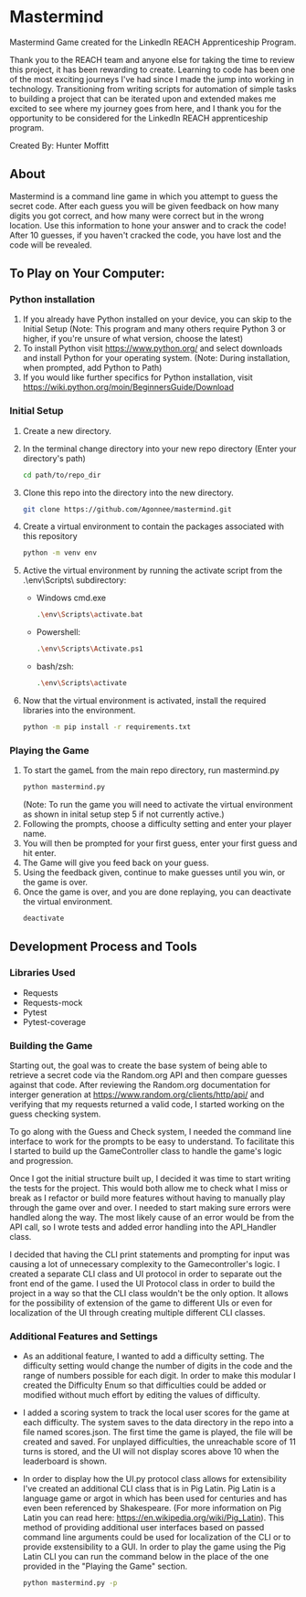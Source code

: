 # Mastermind
Mastermind Game created for the LinkedIn REACH Apprenticeship Program.

Thank you to the REACH team and anyone else for taking the time to review this project, it has been rewarding to create. Learning to code has been one of the most exciting journeys I've had since I made the jump into working in technology. Transitioning from writing scripts for automation of simple tasks to building a project that can be iterated upon and extended makes me excited to see where my journey goes from here, and I thank you for the opportunity to be considered for the LinkedIn REACH apprenticeship program.

Created By: Hunter Moffitt

## About
Mastermind is a command line game in which you attempt to guess the secret code. 
After each guess you will be given feedback on how many digits you got correct, and how many were correct but in the wrong location.
Use this information to hone your answer and to crack the code!
After 10 guesses, if you haven't cracked the code, you have lost and the code will be revealed.

## To Play on Your Computer:

### Python installation
1. If you already have Python installed on your device, you can skip to the Initial Setup
   (Note: This program and many others require Python 3 or higher, if you're unsure of what version, choose the latest)
2. To install Python visit https://www.python.org/ and select downloads and install Python for your operating system.
   (Note: During installation, when prompted, add Python to Path) 
3. If you would like further specifics for Python installation, visit https://wiki.python.org/moin/BeginnersGuide/Download 

### Initial Setup
1. Create a new directory. 
2. In the terminal change directory into your new repo directory (Enter your directory's path)
   ```bash
   cd path/to/repo_dir
   ```
3. Clone this repo into the directory into the new directory.
   ```bash
   git clone https://github.com/Agonnee/mastermind.git
   ```
4. Create a virtual environment to contain the packages associated with this repository
   ```bash
   python -m venv env
   ```
5. Active the virtual environment by running the activate script from the .\env\Scripts\ subdirectory:

   - Windows cmd.exe
     ```bash
     .\env\Scripts\activate.bat
     ```
   - Powershell:
     ```bash
     .\env\Scripts\Activate.ps1
     ```
   - bash/zsh:
     ```bash
     .\env\Scripts\activate
     ```
6. Now that the virtual environment is activated, install the required libraries into the environment.
   ```bash
   python -m pip install -r requirements.txt
   ```
### Playing the Game

1. To start the gameL from the main repo directory, run mastermind.py
   ```bash
   python mastermind.py
   ```
   (Note: To run the game you will need to activate the virtual environment as shown in inital setup step 5 if not currently active.)
2. Following the prompts, choose a difficulty setting and enter your player name.
3. You will then be prompted for your first guess, enter your first guess and hit enter.
4. The Game will give you feed back on your guess.
5. Using the feedback given, continue to make guesses until you win, or the game is over.
6. Once the game is over, and you are done replaying, you can deactivate the virtual environment.
   ```bash
   deactivate
   ```


## Development Process and Tools

### Libraries Used
- Requests
- Requests-mock
- Pytest
- Pytest-coverage

### Building the Game
Starting out, the goal was to create the base system of being able to retrieve a secret code via the Random.org API and then compare guesses against that code. After reviewing the Random.org documentation for interger generation at https://www.random.org/clients/http/api/ and verifying that my requests returned a valid code, I started working on the guess checking system.

To go along with the Guess and Check system, I needed the command line interface to work for the prompts to be easy to understand. To facilitate this I started to build up the GameController class to handle the game's logic and progression.

Once I got the initial structure built up, I decided it was time to start writing the tests for the project. This would both allow me to check what I miss or break as I refactor or build more features without having to manually play through the game over and over. I needed to start making sure errors were handled along the way. The most likely cause of an error would be from the API call, so I wrote tests and added error handling into the API_Handler class.

I decided that having the CLI print statements and prompting for input was causing a lot of unnecessary complexity to the Gamecontroller's logic. I created a separate CLI class and UI protocol in order to separate out the front end of the game. I used the UI Protocol class in order to build the project in a way so that the CLI class wouldn't be the only option. It allows for the possibility of extension of the game to different UIs or even for localization of the UI through creating multiple different CLI classes.

### Additional Features and Settings

- As an additional feature, I wanted to add a difficulty setting. The difficulty setting would change the number of digits in the code and the range of numbers possible for each digit. In order to make this modular I created the Difficulty Enum so that difficulties could be added or modified without much effort by editing the values of difficulty.

- I added a scoring system to track the local user scores for the game at each difficulty. The system saves to the data directory in the repo into a file named scores.json. The first time the game is played, the file will be created and saved. For unplayed difficulties, the unreachable score of 11 turns is stored, and the UI will not display scores above 10 when the leaderboard is shown.

- In order to display how the UI.py protocol class allows for extensibility I've created an additional CLI class that is in Pig Latin. Pig Latin is a language game or argot in which has been used for centuries and has even been referenced by Shakespeare. (For more information on Pig Latin you can read here: https://en.wikipedia.org/wiki/Pig_Latin). This method of providing additional user interfaces based on passed command line arguments could be used for localization of the CLI or to provide exstensibility to a GUI. In order to play the game using the Pig Latin CLI you can run the command below in the place of the one provided in the "Playing the Game" section.
   ```bash
   python mastermind.py -p
   ```

